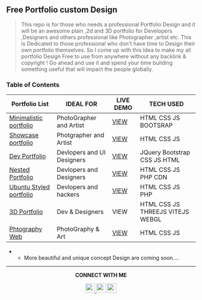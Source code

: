 ## Free Portfolio custom Design

> This repo is for those who needs a professional Portfolio Design and it will be an awesome plain ,2d and 3D portfolio for Developers ,Designers and others professional like Photographer ,artist etc. This is Dedicated to those  professional who don't have time to Design their own portfolio themselves. So I come up with this Idea to make my all portfolio Design Free to use from anywhere without any backlink & copyright ! Go ahead and use it and spend your time building something useful that will impact the people globally.


### Table of Contents


|  **Portfolio List**  |  **IDEAL FOR**  | **LIVE DEMO** | **TECH USED** |
|---|---|---|---|
| [Minimalistic portfolio](https://github.com/ZiaCodes/minimal-web) | PhotoGrapher and Artist | [VIEW](https://zia15585.netlify.app/)| HTML CSS JS BOOTSRAP |
| [Showcase portfolio](https://github.com/ZiaCodes/ZiAhmed) | Photgrapher and Artist | [VIEW](https://imgshowroom.netlify.app/) | HTML CSS JS |
| [Dev Portfolio](https://github.com/ZiaCodes/My-portfolio) | Devlopers and UI Designers | [VIEW](https://designfor.netlify.app/) |JQuery Bootstrap CSS JS HTML |
| [Nested Portfolio](https://github.com/ZiaCodes/Portfolio-Web-Design) | Devlopers and Designers |[VIEW](https://syed.codes) | HTML CSS JS PHP CDN |
| [Ubuntu Styled portfolio](https://github.com/ZiaCodes/PortfolioDesignbasedon_ubuntuOs_STyle) | Devlopers and hackers | [VIEW](https://ziacodes-terminal.netlify.app/) | HTML CSS JS PHP | 
| [3D Portfolio](https://github.com/ZiaCodes/vite-threejs) | Dev & Designers | VIEW | HTML CSS JS THREEJS VITEJS WEBGL|
| [Phtography Web](https://github.com/ZiaCodes/Clint-work) | PhotoGraphy & Art | [VIEW](https://chandrima.netlify.app/) | HTML CSS JS|


* * More beautiful and unique concept Design are coming soon....


---


<p align="center"> <strong>CONNECT WITH ME</strong> </p>

<p align="center">
  <a href="https://www.facebook.com/syed.ziauddin.549221/">
    <img src="https://camo.githubusercontent.com/c9dacf0f25a1489fdbc6c0d2b41cda58b77fa210a13a886d6f99e027adfbd358/68747470733a2f2f6564656e742e6769746875622e696f2f537570657254696e7949636f6e732f696d616765732f7376672f696e7374616772616d2e737667" height='25px' width='25px'>
  </a>   <a href="gram.com/ziaxdev/"><img src="https://camo.githubusercontent.com/c9dacf0f25a1489fdbc6c0d2b41cda58b77fa210a13a886d6f99e027adfbd358/68747470733a2f2f6564656e742e6769746875622e696f2f537570657254696e7949636f6e732f696d616765732f7376672f696e7374616772616d2e737667" height='25px' width='25px'></a>    <a href="https://twitter.com/ziaxdev"><img src="https://camo.githubusercontent.com/c9dacf0f25a1489fdbc6c0d2b41cda58b77fa210a13a886d6f99e027adfbd358/68747470733a2f2f6564656e742e6769746875622e696f2f537570657254696e7949636f6e732f696d616765732f7376672f696e7374616772616d2e737667" height='25px' width='25px'></a>
  </p>
